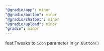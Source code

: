 ```yaml
---
"@gradio/app": minor
"@gradio/button": minor
"@gradio/chatbot": minor
"@gradio/upload": minor
"gradio": minor
---
```


feat:Tweaks to `icon` parameter in `gr.Button()`
